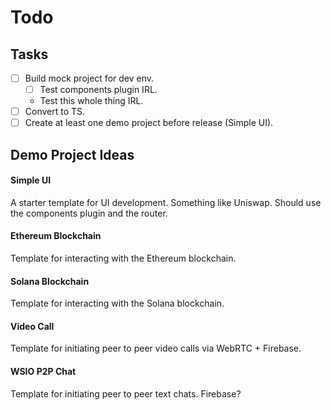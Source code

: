 # Todo

## Tasks 

- [ ] Build mock project for dev env.   
    - [ ] Test components plugin IRL.
    - Test this whole thing IRL.
- [ ] Convert to TS.
- [ ] Create at least one demo project before release (Simple UI).

## Demo Project Ideas
#### Simple UI
A starter template for UI development. Something like Uniswap. Should use the components plugin and the router.

#### Ethereum Blockchain
Template for interacting with the Ethereum blockchain.

#### Solana Blockchain
Template for interacting with the Solana blockchain.

#### Video Call
Template for initiating peer to peer video calls via WebRTC + Firebase. 

#### WSIO P2P Chat
Template for initiating peer to peer text chats. Firebase? 
